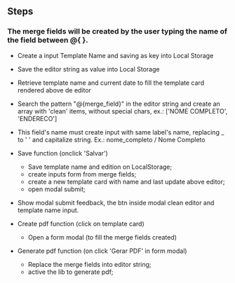 ## Steps
### The merge fields will be created by the user typing the name of the field between @{ }.

* Create a input Template Name and saving as key into Local Storage

* Save the editor string as value into Local Storage

* Retrieve template name and current date to fill the template card rendered above de editor

* Search the pattern "@{merge_field}" in the editor string and create an array with 'clean' items, without special chars, ex.: ['NOME COMPLETO', 'ENDERECO']

* This field's name must create input with same label's name, replacing _ to ' ' and capitalize string. Ex.: nome_completo / Nome Completo

* Save function (onclick 'Salvar')
  - Save template name and edition on LocalStorage;
  - create inputs form from merge fields;
  - create a new template card with name and last update above editor;
  - open modal submit;

* Show modal submit feedback, the btn inside modal clean editor and template name input.

* Create pdf function (click on template card)
  - Open a form modal (to fill the merge fields created)

* Generate pdf function (on click 'Gerar PDF' in form modal)
  - Replace the merge fields into editor string;
  - active the lib to generate pdf;





